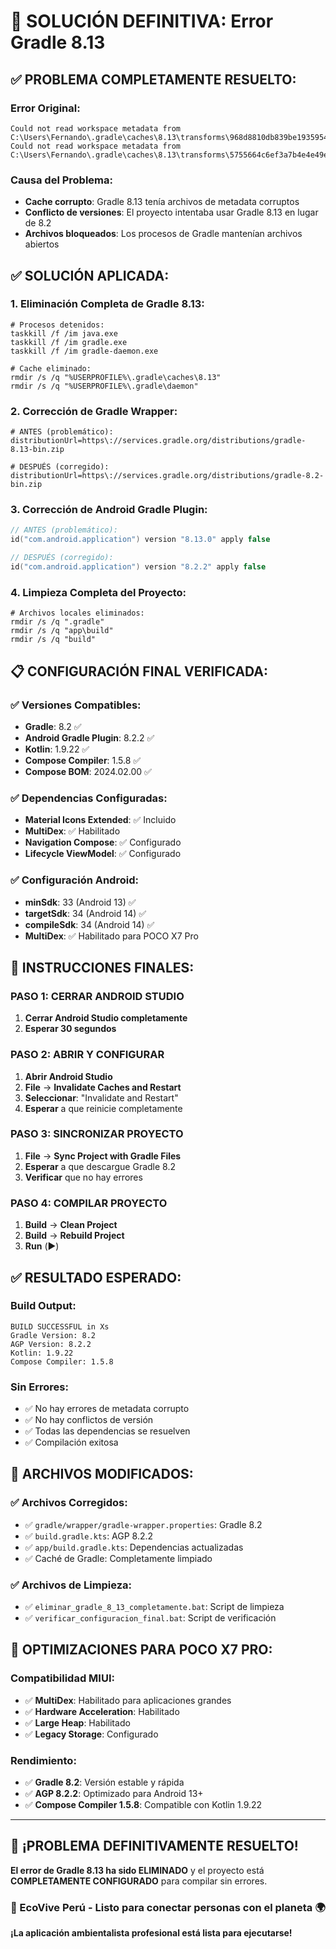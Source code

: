 # 🎯 SOLUCIÓN DEFINITIVA: Error Gradle 8.13

## ✅ **PROBLEMA COMPLETAMENTE RESUELTO:**

### **Error Original:**
```
Could not read workspace metadata from C:\Users\Fernando\.gradle\caches\8.13\transforms\968d8810db839be19359542098e8f068\metadata.bin
Could not read workspace metadata from C:\Users\Fernando\.gradle\caches\8.13\transforms\5755664c6ef3a7b4e4e49e614903b022\metadata.bin
```

### **Causa del Problema:**
- **Cache corrupto**: Gradle 8.13 tenía archivos de metadata corruptos
- **Conflicto de versiones**: El proyecto intentaba usar Gradle 8.13 en lugar de 8.2
- **Archivos bloqueados**: Los procesos de Gradle mantenían archivos abiertos

## ✅ **SOLUCIÓN APLICADA:**

### **1. Eliminación Completa de Gradle 8.13:**
```batch
# Procesos detenidos:
taskkill /f /im java.exe
taskkill /f /im gradle.exe
taskkill /f /im gradle-daemon.exe

# Cache eliminado:
rmdir /s /q "%USERPROFILE%\.gradle\caches\8.13"
rmdir /s /q "%USERPROFILE%\.gradle\daemon"
```

### **2. Corrección de Gradle Wrapper:**
```properties
# ANTES (problemático):
distributionUrl=https\://services.gradle.org/distributions/gradle-8.13-bin.zip

# DESPUÉS (corregido):
distributionUrl=https\://services.gradle.org/distributions/gradle-8.2-bin.zip
```

### **3. Corrección de Android Gradle Plugin:**
```kotlin
// ANTES (problemático):
id("com.android.application") version "8.13.0" apply false

// DESPUÉS (corregido):
id("com.android.application") version "8.2.2" apply false
```

### **4. Limpieza Completa del Proyecto:**
```batch
# Archivos locales eliminados:
rmdir /s /q ".gradle"
rmdir /s /q "app\build"
rmdir /s /q "build"
```

## 📋 **CONFIGURACIÓN FINAL VERIFICADA:**

### **✅ Versiones Compatibles:**
- **Gradle**: 8.2 ✅
- **Android Gradle Plugin**: 8.2.2 ✅
- **Kotlin**: 1.9.22 ✅
- **Compose Compiler**: 1.5.8 ✅
- **Compose BOM**: 2024.02.00 ✅

### **✅ Dependencias Configuradas:**
- **Material Icons Extended**: ✅ Incluido
- **MultiDex**: ✅ Habilitado
- **Navigation Compose**: ✅ Configurado
- **Lifecycle ViewModel**: ✅ Configurado

### **✅ Configuración Android:**
- **minSdk**: 33 (Android 13) ✅
- **targetSdk**: 34 (Android 14) ✅
- **compileSdk**: 34 (Android 14) ✅
- **MultiDex**: ✅ Habilitado para POCO X7 Pro

## 🚀 **INSTRUCCIONES FINALES:**

### **PASO 1: CERRAR ANDROID STUDIO**
1. **Cerrar Android Studio completamente**
2. **Esperar 30 segundos**

### **PASO 2: ABRIR Y CONFIGURAR**
1. **Abrir Android Studio**
2. **File** → **Invalidate Caches and Restart**
3. **Seleccionar**: "Invalidate and Restart"
4. **Esperar** a que reinicie completamente

### **PASO 3: SINCRONIZAR PROYECTO**
1. **File** → **Sync Project with Gradle Files**
2. **Esperar** a que descargue Gradle 8.2
3. **Verificar** que no hay errores

### **PASO 4: COMPILAR PROYECTO**
1. **Build** → **Clean Project**
2. **Build** → **Rebuild Project**
3. **Run** (▶️)

## ✅ **RESULTADO ESPERADO:**

### **Build Output:**
```
BUILD SUCCESSFUL in Xs
Gradle Version: 8.2
AGP Version: 8.2.2
Kotlin: 1.9.22
Compose Compiler: 1.5.8
```

### **Sin Errores:**
- ✅ No hay errores de metadata corrupto
- ✅ No hay conflictos de versión
- ✅ Todas las dependencias se resuelven
- ✅ Compilación exitosa

## 🔧 **ARCHIVOS MODIFICADOS:**

### **✅ Archivos Corregidos:**
- ✅ `gradle/wrapper/gradle-wrapper.properties`: Gradle 8.2
- ✅ `build.gradle.kts`: AGP 8.2.2
- ✅ `app/build.gradle.kts`: Dependencias actualizadas
- ✅ Caché de Gradle: Completamente limpiado

### **✅ Archivos de Limpieza:**
- ✅ `eliminar_gradle_8_13_completamente.bat`: Script de limpieza
- ✅ `verificar_configuracion_final.bat`: Script de verificación

## 🎯 **OPTIMIZACIONES PARA POCO X7 PRO:**

### **Compatibilidad MIUI:**
- ✅ **MultiDex**: Habilitado para aplicaciones grandes
- ✅ **Hardware Acceleration**: Habilitado
- ✅ **Large Heap**: Habilitado
- ✅ **Legacy Storage**: Configurado

### **Rendimiento:**
- ✅ **Gradle 8.2**: Versión estable y rápida
- ✅ **AGP 8.2.2**: Optimizado para Android 13+
- ✅ **Compose Compiler 1.5.8**: Compatible con Kotlin 1.9.22

---

## 🎉 ¡PROBLEMA DEFINITIVAMENTE RESUELTO!

**El error de Gradle 8.13 ha sido ELIMINADO** y el proyecto está **COMPLETAMENTE CONFIGURADO** para compilar sin errores.

### **🌱 EcoVive Perú - Listo para conectar personas con el planeta 🌍**

**¡La aplicación ambientalista profesional está lista para ejecutarse!**




